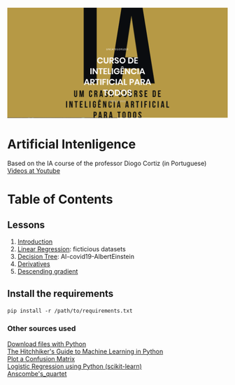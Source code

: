 <p align="center">
<img src = "images/IAparaTodos.png"  width=600>  <br/> 

# Artificial Intenligence
Based on the IA course of the professor Diogo Cortiz (in Portuguese) <br/> 
[Videos at Youtube](https://www.youtube.com/channel/UC5MXrSUoLW0JRd2j7q1ef7Q)
<p>


# Table of Contents
## Lessons
1. [Introduction](01-Introduction)
2. [Linear Regression](02-LinearRegression): ficticious datasets
3. [Decision Tree](03-DecisionTree): AI-covid19-AlbertEinstein
4. [Derivatives](04-Derivates)
5. [Descending gradient](05-DescendingGradient)


## Install the requirements
`pip install -r /path/to/requirements.txt`


### Other sources used
[Download files with Python](https://stackabuse.com/download-files-with-python/)<br/> 
[The Hitchhiker's Guide to Machine Learning in Python](https://www.linkedin.com/pulse/hitchhikers-guide-machine-learning-python-conor-dewey/) <br/> 
[Plot a Confusion Matrix](https://www.kaggle.com/grfiv4/plot-a-confusion-matrix)<br/> 
[Logistic Regression using Python (scikit-learn)](https://towardsdatascience.com/logistic-regression-using-python-sklearn-numpy-mnist-handwriting-recognition-matplotlib-a6b31e2b166a)<BR/>
[Anscombe's_quartet](https://en.wikipedia.org/wiki/Anscombe's_quartet)<BR/>
